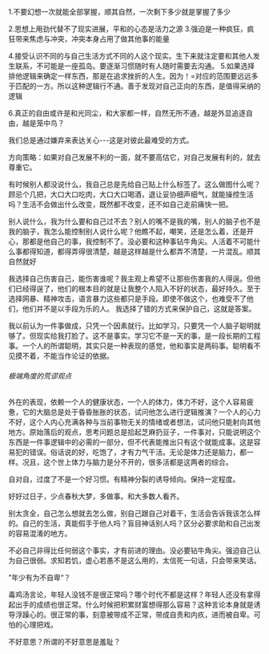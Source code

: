 1.不要幻想一次就能全部掌握，顺其自然，一次剩下多少就是掌握了多少

2.思想上用劲代替不了现实进展，平和的心态是活力之源
3.强迫是一种疯狂，疯狂带来焦虑与冲突，冲突本身占用了做其他事的能量

4.接受认识不同的与自己生活方式不同的人这个现实。生下来就注定要和其他人发生联系，不可能是一座孤岛。要逐渐习惯随时有人随时需要去沟通。
5.如果选择排他逻辑来确定一样东西，那是在追求挫折的人生。因为！=对应的范围要远远多于匹配的一方。所以这种逻辑行不通。善于发现对自己正向的东西，是值得采纳的逻辑

6.真正的自由或许是和光同尘，和大家都一样，自然无所不通，越是外显追逐自由，越是笼中鸟？



我们总是通过嫌弃来表达关心---这是对彼此最难受的方式。



方向策略：如果对自己发展不利的一面，就不要高估它，对自己发展有利的，就去尊重它。



有时候别人都没说什么，我自己总是先给自己贴上什么标签了。这么做图什么呢？
顾忌个几把，大口大口吃肉，大口大口喝酒，退让妥协细声细气，就能操控生活吗？生活不会做出什么改变，既然都不改变，还不如自己走前痛快一把。





别人说什么，我为什么要和自己过不去？别人的嘴不是我的嘴，别人的脑子也不是我的脑子，我怎么能控制别人说什么呢？他瞧不起，嘲笑，还是怎么着，还是开心，那都是他自己的事，我控制不了。没必要和这种事钻牛角尖。人活着不可能什么事都得知道，都得弄得很清楚，越是这样越是什么都弄不清楚，一片混乱。顺其自然就好



我选择自己伤害自己，能伤害谁呢？我主观上希望不让那些伤害我的人得逞。但他们已经得逞了，他们的根本目的就是让我整个人陷入不好的状态，最好持久。至于选择网暴、精神攻击，语言暴力这些都只是手段。即使不做这个，也难受不了他们，他们并不是以手段为乐的人。
我选择了错的方式来保护自己，这就是答案。



我以前认为一件事做成，只凭一个因素就行。比如学习，只要凭一个人脑子聪明就够了。但现实给我打脸了。这不是事实。学习它不是一天的事，是一段长期的工程事。一个人的所谓聪明，其实只是一种表现的感觉，他和事实是两码事。聪明看不见摸不着，不能当作论证的依据。

###### 极端角度的荒谬观点





外在的表现，依赖一个人的健康状态，一个人的体力，体力不好，这个人容易疲惫，它的大脑总是处于昏昏胀胀的状态，试问他怎么进行逻辑推演？一个人的心力不好，这个人内心充满各种与当前事物无关的情绪或者想法，试问他只能射向其他地方。原始落后的观点，思考问题总是拾起芝麻扔豆子，一件事对，只能说明这个东西是一件事逻辑中的必需的一部分，但不代表能推出只有这个就能成事。这是容易犯的错误。俗话说的好，吃饱了，才有力气干活。无论是体力还是脑力，都一样。况且，这个世上体力与脑力是分不开的，很多活都是这两者的综合。





自对自，过度了不是一个好习惯。有精神分裂的诱导倾向。保持一定程度。



好好过日子，少点春秋大梦，多做事。和大多数人看齐。



别太贪全，自己怎么想就去怎么做，别自己跟自己对着干，生活会告诉我该怎么样的。自己的生活，真能假手于他人吗？盲目神话别人吗？区分必要求助和自己出发的容易混淆的地方。



不必自己非得比任何弱这个事实，才有前进的理由。没必要钻牛角尖。强迫自己认为自己很弱。求知若饥，虚心若愚不是这么用的，太信死一句话，只会带来笑话。



”年少有为不自卑“？

​		毒鸡汤言论，年轻人没钱不是很正常吗？哪个时代不都是这样？年轻人还没有拿得起出手的成绩也很正常。什么时候把积累财富想得那么容易？这种言论本身就是诱导浮躁心的。很正常的事，刻意被带成不正常，带成自责和内疚，进而被自卑。可怕的心理把戏。



不好意思？所谓的不好意思是羞耻？
